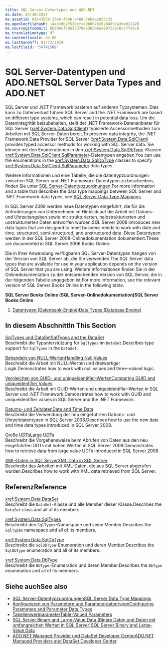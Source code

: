 ```yaml
---
title: SQL Server-Datentypen und ADO.NET
ms.date: 03/30/2017
ms.assetid: 81b43550-23e8-43bb-b460-7eb8ac825c33
ms.openlocfilehash: 14a3c8b2f520efce96667b2028405ca36ed17a28
ms.sourcegitcommit: 6b308cf6d627d78ee36dbbae8972a310ac7fd6c8
ms.translationtype: MT
ms.contentlocale: de-DE
ms.lasthandoff: 01/23/2019
ms.locfileid: "54741508"
---
```

# <a name="sql-server-data-types-and-adonet"></a><span data-ttu-id="c9ae1-102">SQL Server-Datentypen und ADO.NET</span><span class="sxs-lookup"><span data-stu-id="c9ae1-102">SQL Server Data Types and ADO.NET</span></span>
<span data-ttu-id="c9ae1-103">SQL Server und .NET Framework basieren auf anderen Typsystemen. Dies kann zu Datenverlust führen.</span><span class="sxs-lookup"><span data-stu-id="c9ae1-103">SQL Server and the .NET Framework are based on different type systems, which can result in potential data loss.</span></span> <span data-ttu-id="c9ae1-104">Um die Datenintegrität beizubehalten, stellt der .NET Framework-Datenanbieter für SQL Server (<xref:System.Data.SqlClient>) typisierte Accessormethoden zum Arbeiten mit SQL Server-Daten bereit.</span><span class="sxs-lookup"><span data-stu-id="c9ae1-104">To preserve data integrity, the .NET Framework Data Provider for SQL Server (<xref:System.Data.SqlClient>) provides typed accessor methods for working with SQL Server data.</span></span> <span data-ttu-id="c9ae1-105">Sie können mit den Enumerationen in den <xref:System.Data.SqlDbType>-Klassen <xref:System.Data.SqlClient.SqlParameter>-Datentypen angeben.</span><span class="sxs-lookup"><span data-stu-id="c9ae1-105">You can use the enumerations in the <xref:System.Data.SqlDbType> classes to specify <xref:System.Data.SqlClient.SqlParameter> data types.</span></span>  
  
 <span data-ttu-id="c9ae1-106">Weitere Informationen und eine Tabelle, die die datentypzuordnungen zwischen SQL Server und .NET Framework-Datentypen zu beschreiben, finden Sie unter [SQL Server-Datentypzuordnungen](../../../../../docs/framework/data/adonet/sql-server-data-type-mappings.md).</span><span class="sxs-lookup"><span data-stu-id="c9ae1-106">For more information and a table that describes the data type mappings between SQL Server and .NET Framework data types, see [SQL Server Data Type Mappings](../../../../../docs/framework/data/adonet/sql-server-data-type-mappings.md).</span></span>  
  
 <span data-ttu-id="c9ae1-107">In SQL Server 2008 werden neue Datentypen eingeführt, die für die Anforderungen von Unternehmen im Hinblick auf die Arbeit mit Datums- und Uhrzeitangeben sowie mit strukturierten, halbstrukturierten und unstrukturierten Daten entworfen wurden.</span><span class="sxs-lookup"><span data-stu-id="c9ae1-107">SQL Server 2008 introduces new data types that are designed to meet business needs to work with date and time, structured, semi-structured, and unstructured data.</span></span> <span data-ttu-id="c9ae1-108">Diese Datentypen werden in der SQL Server 2008-Onlinedokumentation dokumentiert.</span><span class="sxs-lookup"><span data-stu-id="c9ae1-108">These are documented in SQL Server 2008 Books Online.</span></span>  
  
 <span data-ttu-id="c9ae1-109">Die in Ihrer Anwendung verfügbaren SQL Server-Datentypen hängen von der Version von SQL Server ab, die Sie verwenden.</span><span class="sxs-lookup"><span data-stu-id="c9ae1-109">The SQL Server data types that are available for use in your application depends on the version of SQL Server that you are using.</span></span> <span data-ttu-id="c9ae1-110">Weitere Informationen finden Sie in der Onlinedokumentation zu der entsprechenden Version von SQL Server, die in der folgenden Tabelle angegeben ist.</span><span class="sxs-lookup"><span data-stu-id="c9ae1-110">For more information, see the relevant version of SQL Server Books Online in the following table.</span></span>  
  
 <span data-ttu-id="c9ae1-111">**SQL Server Books Online (SQL Server-Onlinedokumentation)**</span><span class="sxs-lookup"><span data-stu-id="c9ae1-111">**SQL Server Books Online**</span></span>  
  
1.  [<span data-ttu-id="c9ae1-112">Datentypen (Datenbank-Engine)</span><span class="sxs-lookup"><span data-stu-id="c9ae1-112">Data Types (Database Engine)</span></span>](https://go.microsoft.com/fwlink/?LinkID=107468)  
  
## <a name="in-this-section"></a><span data-ttu-id="c9ae1-113">In diesem Abschnitt</span><span class="sxs-lookup"><span data-stu-id="c9ae1-113">In This Section</span></span>  
 [<span data-ttu-id="c9ae1-114">SqlTypes und DataSet</span><span class="sxs-lookup"><span data-stu-id="c9ae1-114">SqlTypes and the DataSet</span></span>](../../../../../docs/framework/data/adonet/sql/sqltypes-and-the-dataset.md)  
 <span data-ttu-id="c9ae1-115">Beschreibt die Typunterstützung für `SqlTypes` im `DataSet`.</span><span class="sxs-lookup"><span data-stu-id="c9ae1-115">Describes type support for `SqlTypes` in the `DataSet`.</span></span>  
  
 [<span data-ttu-id="c9ae1-116">Behandeln von NULL-Werten</span><span class="sxs-lookup"><span data-stu-id="c9ae1-116">Handling Null Values</span></span>](../../../../../docs/framework/data/adonet/sql/handling-null-values.md)  
 <span data-ttu-id="c9ae1-117">Beschreibt die Arbeit mit NULL-Werten und dreiwertiger Logik.</span><span class="sxs-lookup"><span data-stu-id="c9ae1-117">Demonstrates how to work with null values and three-valued logic.</span></span>  
  
 [<span data-ttu-id="c9ae1-118">Vergleichen von GUID- und uniqueidentifier-Werten</span><span class="sxs-lookup"><span data-stu-id="c9ae1-118">Comparing GUID and uniqueidentifier Values</span></span>](../../../../../docs/framework/data/adonet/sql/comparing-guid-and-uniqueidentifier-values.md)  
 <span data-ttu-id="c9ae1-119">Beschreibt die Arbeit mit GUID-Werten und uniqueidentifier-Werten in SQL Server und .NET Framework.</span><span class="sxs-lookup"><span data-stu-id="c9ae1-119">Demonstrates how to work with GUID and uniqueidentifier values in SQL Server and the .NET Framework.</span></span>  
  
 [<span data-ttu-id="c9ae1-120">Datums- und Zeitdaten</span><span class="sxs-lookup"><span data-stu-id="c9ae1-120">Date and Time Data</span></span>](../../../../../docs/framework/data/adonet/sql/date-and-time-data.md)  
 <span data-ttu-id="c9ae1-121">Beschreibt die Verwendung der neu eingeführten Datums- und Uhrzeitdatentypen in SQL Server 2008.</span><span class="sxs-lookup"><span data-stu-id="c9ae1-121">Describes how to use the new date and time data types introduced in SQL Server 2008.</span></span>  
  
 [<span data-ttu-id="c9ae1-122">Große UDTs</span><span class="sxs-lookup"><span data-stu-id="c9ae1-122">Large UDTs</span></span>](../../../../../docs/framework/data/adonet/sql/large-udts.md)  
 <span data-ttu-id="c9ae1-123">Beschreibt die Vorgehensweise beim Abrufen von Daten aus den neu eingeführten UDTs mit hohen Werten in SQL Server 2008.</span><span class="sxs-lookup"><span data-stu-id="c9ae1-123">Demonstrates how to retrieve data from large value UDTs introduced in SQL Server 2008.</span></span>  
  
 [<span data-ttu-id="c9ae1-124">XML-Daten in SQL Server</span><span class="sxs-lookup"><span data-stu-id="c9ae1-124">XML Data in SQL Server</span></span>](../../../../../docs/framework/data/adonet/sql/xml-data-in-sql-server.md)  
 <span data-ttu-id="c9ae1-125">Beschreibt das Arbeiten mit XML-Daten, die aus SQL Server abgerufen wurden.</span><span class="sxs-lookup"><span data-stu-id="c9ae1-125">Describes how to work with XML data retrieved from SQL Server.</span></span>  
  
## <a name="reference"></a><span data-ttu-id="c9ae1-126">Referenz</span><span class="sxs-lookup"><span data-stu-id="c9ae1-126">Reference</span></span>  
 <xref:System.Data.DataSet>  
 <span data-ttu-id="c9ae1-127">Beschreibt die `DataSet`-Klasse und alle Member dieser Klasse.</span><span class="sxs-lookup"><span data-stu-id="c9ae1-127">Describes the `DataSet` class and all of its members.</span></span>  
  
 <xref:System.Data.SqlTypes>  
 <span data-ttu-id="c9ae1-128">Beschreibt den `SqlTypes`-Namespace und seine Member.</span><span class="sxs-lookup"><span data-stu-id="c9ae1-128">Describes the `SqlTypes` namespace and all of its members.</span></span>  
  
 <xref:System.Data.SqlDbType>  
 <span data-ttu-id="c9ae1-129">Beschreibt die `SqlDbType`-Enumeration und deren Member.</span><span class="sxs-lookup"><span data-stu-id="c9ae1-129">Describes the `SqlDbType` enumeration and all of its members.</span></span>  
  
 <xref:System.Data.DbType>  
 <span data-ttu-id="c9ae1-130">Beschreibt die `DbType`-Enumeration und deren Member.</span><span class="sxs-lookup"><span data-stu-id="c9ae1-130">Describes the `DbType` enumeration and all of its members.</span></span>  
  
## <a name="see-also"></a><span data-ttu-id="c9ae1-131">Siehe auch</span><span class="sxs-lookup"><span data-stu-id="c9ae1-131">See also</span></span>
- [<span data-ttu-id="c9ae1-132">SQL Server-Datentypzuordnungen</span><span class="sxs-lookup"><span data-stu-id="c9ae1-132">SQL Server Data Type Mappings</span></span>](../../../../../docs/framework/data/adonet/sql-server-data-type-mappings.md)
- [<span data-ttu-id="c9ae1-133">Konfigurieren von Parametern und Parameterdatentypen</span><span class="sxs-lookup"><span data-stu-id="c9ae1-133">Configuring Parameters and Parameter Data Types</span></span>](../../../../../docs/framework/data/adonet/configuring-parameters-and-parameter-data-types.md)
- [<span data-ttu-id="c9ae1-134">Tabellenwertparameter</span><span class="sxs-lookup"><span data-stu-id="c9ae1-134">Table-Valued Parameters</span></span>](../../../../../docs/framework/data/adonet/sql/table-valued-parameters.md)
- [<span data-ttu-id="c9ae1-135">SQL Server Binary and Large-Value Data (Binäre Daten und Daten mit umfangreichen Werten in SQL Server)</span><span class="sxs-lookup"><span data-stu-id="c9ae1-135">SQL Server Binary and Large-Value Data</span></span>](../../../../../docs/framework/data/adonet/sql/sql-server-binary-and-large-value-data.md)
- [<span data-ttu-id="c9ae1-136">ADO.NET Managed Provider und DataSet Developer Center</span><span class="sxs-lookup"><span data-stu-id="c9ae1-136">ADO.NET Managed Providers and DataSet Developer Center</span></span>](https://go.microsoft.com/fwlink/?LinkId=217917)
